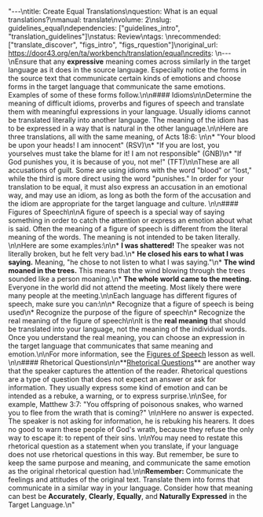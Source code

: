 "---\ntitle: Create Equal Translations\nquestion: What is an equal translations?\nmanual: translate\nvolume: 2\nslug: guidelines_equal\ndependencies:  [\"guidelines_intro\", \"translation_guidelines\"]\nstatus: Review\ntags: \nrecommended: [\"translate_discover\", \"figs_intro\", \"figs_rquestion\"]\noriginal_url: https://door43.org/en/ta/workbench/translation/equal\ncredits: \n---\nEnsure that any **expressive** meaning comes across similarly in the target language as it does in the source language. Especially notice the forms in the source text that communicate certain kinds of emotions and choose forms in the target language that communicate the same emotions. Examples of some of these forms follow.\n\n#### Idioms\n\nDetermine the meaning of difficult idioms, proverbs and figures of speech and translate them with meaningful expressions in your language.  Usually idioms cannot be translated literally into another language. The meaning of the idiom has to be expressed in a way that is natural in the other language.\n\nHere are three translations, all with the same meaning, of Acts 18:6:  \n\n* \"Your blood be upon your heads! I am innocent\"  (RSV)\n* \"If you are lost, you yourselves must take the blame for it! I am not responsible\" (GNB)\n* \"If God punishes you, it is because of you, not me!\" (TFT)\n\nThese are all accusations of guilt. Some are using idioms with the word \"blood\" or \"lost,\" while the third is more direct using the word \"punishes.\" In order for your translation to be equal, it must also express an accusation in an emotional way, and may use an idiom, as long as both the form of the accusation and the idiom are appropriate for the target language and culture. \n\n#### Figures of Speech\n\nA figure of speech is a special way of saying something in order to catch the attention or express an emotion about what is said. Often the meaning of a figure of speech is different from the literal meaning of the words. The meaning is not intended to be taken literally. \n\nHere are some examples:\n\n* **I was shattered!**   The speaker was not literally broken, but he felt very bad.\n* **He closed his ears to what I was saying.**  Meaning, \"he chose to not listen to what I was saying.\"\n* **The wind moaned in the trees.** This means that the wind blowing through the trees sounded like a person moaning.\n* **The whole world came to the meeting.**  Everyone in the world did not attend the meeting. Most likely there were many people at the meeting.\n\nEach language has different figures of speech, make sure you can:\n\n* Recognize that a figure of speech is being used\n* Recognize the purpose of the figure of speech\n* Recognize the real meaning of the figure of speech\n\nIt is the **real meaning** that should be translated into your language, not the meaning of the individual words. Once you understand the real meaning, you can choose an expression in the target language that communicates that same meaning and emotion.\n\nFor more information, see the [Figures of Speech](https://git.door43.org/Door43/en-ta-translate-vol1/src/master/content/figs_intro.md) lesson as well.  \n\n#### Rhetorical Questions\n\n**[Rhetorical Questions](https://git.door43.org/Door43/en-ta-translate-vol1/src/master/content/figs_rquestion.md)** are another way that the speaker captures the attention of the reader. Rhetorical questions are a type of question that does not expect an answer or ask for information. They usually express some kind of emotion and can be intended as a rebuke, a warning, or to express surprise.\n\nSee, for example, Matthew 3:7: \"You offspring of poisonous snakes, who warned you to flee from the wrath that is coming?\" \n\nHere no answer is expected. The speaker is not asking for information, he is rebuking his hearers.  It does no good to warn these people of God's wrath, because they refuse the only way to escape it: to repent of their sins.  \n\nYou may need to restate this rhetorical question as a statement when you translate, if your language does not use rhetorical questions in this way.  But remember, be sure to keep the same purpose and meaning, and communicate the same emotion as the original rhetorical question had.\n\n**Remember:** Communicate the feelings and attitudes of the original text.  Translate them into forms that communicate in a similar way in your language. Consider how that meaning can best be **Accurately**, **Clearly**, **Equally**, and **Naturally Expressed** in the Target Language.\n"
